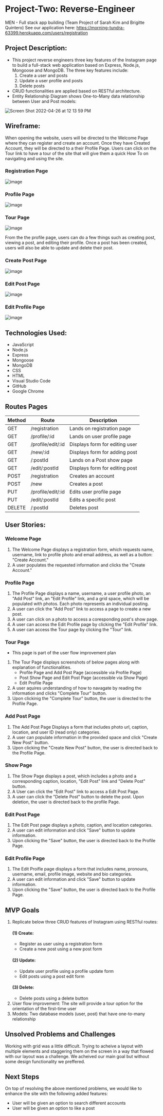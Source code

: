 # Project-Two: Reverse-Engineer
MEN - Full stack app building (Team Project of Sarah Kim and Brigitte Quintero)
 See our application here:
 https://morning-tundra-63399.herokuapp.com/users/registration

## Project Description:
- This project reverse engineers three key features of the Instagram page to build a full-stack web application based on Express, Node.js, Mongoose and MongoDB. The three key features include:
   1. Create a user and posts
   2. Update a user profile and posts
   3. Delete posts 
- CRUD functionalities are applied based on RESTful architecture.
- Entity Relationship Diagram shows One-to-Many data relationship between User and Post models:

![Screen Shot 2022-04-26 at 12 13 59 PM](https://user-images.githubusercontent.com/79298250/165356456-4b5f5b47-648b-46b0-b195-07e7f3354895.png)

## Wireframe:
When opening the website, users will be directed to the Welcome Page where they can register and create an account. Once they have Created Account, they will be directed to a their Profile Page. Users can click on the Tour link to have a tour of the site that will give them a quick How To on navigating and using the site.

### Registration Page
![image](https://user-images.githubusercontent.com/79298250/166408231-692b396c-e1e5-4252-b556-839210974f01.png)
### Profile Page
![image](https://user-images.githubusercontent.com/79298250/166408150-95028a1a-59b3-4930-80e6-4b37cf2f5cc8.png)
### Tour Page
![image](https://user-images.githubusercontent.com/79298250/166408299-fda37ec6-919c-482b-9fbb-71b879b9ce2a.png)

From the the profile page, users can do a few things such as creating post, viewing a post, and editing their profile. Once a post has been created, users will also be able to update and delete their post.
### Create Post Page
![image](https://user-images.githubusercontent.com/79298250/166408353-6c34e60d-ac95-456a-8894-f9dbc3e276a3.png)
### Edit Post Page
![image](https://user-images.githubusercontent.com/79298250/166408434-dcde0a5e-cdd7-4ff0-ae58-b0078886f533.png)
### Edit Profile Page
![image](https://user-images.githubusercontent.com/79298250/166408404-a089ee94-b004-454e-94f0-e026ebd734fa.png)

## Technologies Used:
- JavaScript
- Node.js
- Express
- Mongoose
- MongoDB
- CSS
- HTML
- Visual Studio Code
- GitHub
- Google Chrome

## Routes Pages
| Method | Route              | Description                    |
| ------ | ------------------ | ------------------------------ |
| GET    | /registration      | Lands on registration page     |
| GET    | /profile/:id       | Lands on user profile page     |
| GET    | /profile/edit/:id  | Displays form for editing user |
| GET    | /new/:id           | Displays form for adding post  | 
| GET    | /:postId           | Lands on a Post show page      |
| GET    | /edit/:postId      | Displays form for editing post |
| POST   | /registration      | Creates an account             |
| POST   | /new               | Creates a post                 |
| PUT    | /profile/edit/:id  | Edits user profile page        | 
| PUT    | /edit/:postId      | Edits a specific post          | 
| DELETE | /:postId           | Deletes post                   |

## User Stories:
### Welcome Page  
1. The Welcome Page displays a registration form, which requests name, username, link to profile photo and email address, as well as a button: "Create Account."
2. A user populates the requested information and clicks the "Create Account."

### Profile Page 
1. The Profile Page displays a name, username, a user profile photo, an "Add Post" link, an "Edit Profile" link, and a grid space, which will be populated with photos. Each photo represents an individual posting.
2. A user can click the "Add Post" link to access a page to create a new post.
3. A user can click on a photo to access a coresponding post's show page.
4. A user can access the Edit Profile page by clicking the "Edit Profile" link.
4. A user can access the Tour page by clicking the "Tour" link.

### Tour Page 
* This page is part of the user flow improvement plan
1. The Tour Page displays screenshots of below pages along with explanation of functionalities.
   - Profile Page and Add Post Page (accessible via Profile Page)
   - Post Show Page and Edit Post Page (accessible via Show Page)
   - Edit Profile Page
2. A user aquires understanding of how to navagate by reading the information and clicks "Complete Tour" button.
3. Upon clickinig the "Complete Tour" button, the user is directed to the Profile Page.

### Add Post Page 
1. The Add Post Page Displays a form that includes photo url, caption, location, and user ID (read only) categories.
2. A user can populate information in the provided space and click "Create New Post" button.
3. Upon clicking the "Create New Post" button, the user is directed back to the Profile Page.

### Show Page 
1. The Show Page displays a post, which includes a photo and a corresponding caption, location, "Edit Post" link and "Delete Post" button. 
2. A User can click the "Edit Post" link to access a Edit Post Page.
3. A user can click the "Delete Post" button to delete the post. Upon deletion, the user is directed back to the profile Page.

### Edit Post Page
1. The Edit Post page displays a photo, caption, and location categories.
2. A user can edit information and click "Save" button to update information.
3. Upon clicking the "Save" button, the user is directed back to the Profile Page.

### Edit Profile Page 
1. The Edit Proifle page displays a form that includes name, pronouns, username, email, profile image, website and bio categories.
2. A user can edit information and click "Save" button to update information.
3. Upon clicking the "Save" button, the user is directed back to the Profile Page.

## MVP Goals
1. Replicate below three CRUD features of Instagram using RESTful routes:
   #### (1) Create:
      - Register as user using a registration form
      - Create a new post using a new post form
   #### (2) Update:
      - Update user profile using a profile update form
      - Edit posts using a post edit form
   #### (3) Delete:
      - Delete posts using a delete button
2. User flow improvement: The site will provide a tour option for the orientation of the first-time user
3. Models: Two database models (user, post) that have one-to-many relationship

## Unsolved Problems and Challenges
Working with grid was a little difficult. Trying to acheive a layout with multiple elements and staggering them on the screen in a way that flowed with our layout was a challenge. We acheived our main goal but without some design functionality we preffered.

## Next Steps
On top of resolving the above mentioned problems, we would like to enhance the site with the following added features:
- User will be given an option to search different accounts
- User will be given an option to like a post
